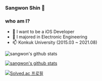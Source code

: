 ### Sangwon Shin 👋

### who am I?
- 🌱 I want to be a iOS Developer 
- 👯 I majored in Electronic Engineering 
- 📫 Konkuk University (2015.03 ~ 2021.08)

![sangwon's github stats](https://github-readme-stats.vercel.app/api?username=Brandnew-one&show_icons=true)

[![sangwon's github stats](https://github-readme-stats.vercel.app/api/top-langs/?username=Brandnew-one&show_icons=true&hide_border=true&title_color=004386&icon_color=004386&layout=compact)](https://github.com/Brandnew-one)

[![Solved.ac 프로필](http://mazassumnida.wtf/api/generate_badge?boj=cold929)](https://solved.ac/cold929)
